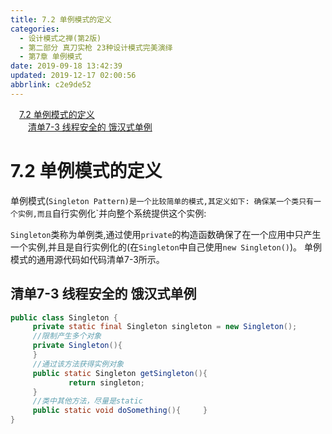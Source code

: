 ```yaml
---
title: 7.2 单例模式的定义
categories: 
  - 设计模式之禅(第2版)
  - 第二部分 真刀实枪 23种设计模式完美演绎
  - 第7章 单例模式
date: 2019-09-18 13:42:39
updated: 2019-12-17 02:00:56
abbrlink: c2e9de52
---
```

<div id='my_toc'><a href="/ReadingNotes/c2e9de52/#7-2-单例模式的定义" class="header_1">7.2 单例模式的定义</a>&nbsp;<br><a href="/ReadingNotes/c2e9de52/#清单7-3-线程安全的-饿汉式单例" class="header_2">清单7-3 线程安全的 饿汉式单例</a>&nbsp;<br></div>
<style>.header_1{margin-left: 1em;}.header_2{margin-left: 2em;}.header_3{margin-left: 3em;}.header_4{margin-left: 4em;}.header_5{margin-left: 5em;}.header_6{margin-left: 6em;}</style>
<!--more-->
<script>if (navigator.platform.search('arm')==-1){document.getElementById('my_toc').style.display = 'none';}var e,p = document.getElementsByTagName('p');while (p.length>0) {e = p[0];e.parentElement.removeChild(e);}</script>

<!--end-->
<!--SSTStart-->
# 7.2 单例模式的定义 #
单例模式(`Singleton Pattern)是一个比较简单的模式,其定义如下:
确保某一个类只有一个实例,而且`自行实例化`并向整个系统提供这个实例:

`Singleton`类称为单例类,通过使用`private`的构造函数确保了在一个应用中只产生一个实例,并且是自行实例化的(在`Singleton`中自己使用`new Singleton()`)。
单例模式的通用源代码如代码清单7-3所示。
## 清单7-3 线程安全的 饿汉式单例 ##
```java
public class Singleton {
     private static final Singleton singleton = new Singleton();        
     //限制产生多个对象
     private Singleton(){
     }
     //通过该方法获得实例对象
     public static Singleton getSingleton(){
             return singleton;
     }  
     //类中其他方法，尽量是static
     public static void doSomething(){     }
}
```
<!--SSTStop-->

